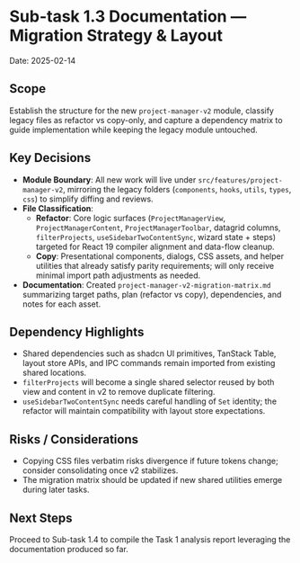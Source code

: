 # Sub-task 1.3 Documentation — Migration Strategy & Layout

Date: 2025-02-14

## Scope
Establish the structure for the new `project-manager-v2` module, classify legacy files as refactor vs copy-only, and capture a dependency matrix to guide implementation while keeping the legacy module untouched.

## Key Decisions
- **Module Boundary**: All new work will live under `src/features/project-manager-v2`, mirroring the legacy folders (`components`, `hooks`, `utils`, `types`, `css`) to simplify diffing and reviews.
- **File Classification**:
  - **Refactor**: Core logic surfaces (`ProjectManagerView`, `ProjectManagerContent`, `ProjectManagerToolbar`, datagrid columns, `filterProjects`, `useSidebarTwoContentSync`, wizard state + steps) targeted for React 19 compiler alignment and data-flow cleanup.
  - **Copy**: Presentational components, dialogs, CSS assets, and helper utilities that already satisfy parity requirements; will only receive minimal import path adjustments as needed.
- **Documentation**: Created `project-manager-v2-migration-matrix.md` summarizing target paths, plan (refactor vs copy), dependencies, and notes for each asset.

## Dependency Highlights
- Shared dependencies such as shadcn UI primitives, TanStack Table, layout store APIs, and IPC commands remain imported from existing shared locations.
- `filterProjects` will become a single shared selector reused by both view and content in v2 to remove duplicate filtering.
- `useSidebarTwoContentSync` needs careful handling of `Set` identity; the refactor will maintain compatibility with layout store expectations.

## Risks / Considerations
- Copying CSS files verbatim risks divergence if future tokens change; consider consolidating once v2 stabilizes.
- The migration matrix should be updated if new shared utilities emerge during later tasks.

## Next Steps
Proceed to Sub-task 1.4 to compile the Task 1 analysis report leveraging the documentation produced so far.
